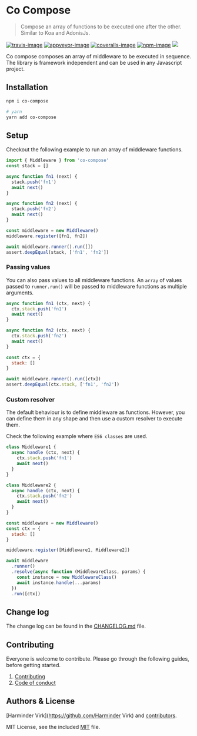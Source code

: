 # Co Compose

> Compose an array of functions to be executed one after the other. Similar to Koa and AdonisJs.

[![travis-image]][travis-url]
[![appveyor-image]][appveyor-url]
[![coveralls-image]][coveralls-url]
[![npm-image]][npm-url]
![](https://img.shields.io/badge/Uses-Typescript-294E80.svg?style=flat-square&colorA=ddd)

Co compose composes an array of middleware to be executed in sequence. The library is framework independent and can be used in any Javascript project.

## Installation

```sh
npm i co-compose

# yarn
yarn add co-compose
```

## Setup
Checkout the following example to run an array of middleware functions.

```ts
import { Middleware } from 'co-compose'
const stack = []

async function fn1 (next) {
  stack.push('fn1')
  await next()
}

async function fn2 (next) {
  stack.push('fn2')
  await next()
}

const middleware = new Middleware()
middleware.register([fn1, fn2])

await middleware.runner().run([])
assert.deepEqual(stack, ['fn1', 'fn2'])
```

### Passing values
You can also pass values to all middleware functions. An `array` of values passed to `runner.run()` will be passed to middleware functions as multiple arguments.

```js
async function fn1 (ctx, next) {
  ctx.stack.push('fn1')
  await next()
}

async function fn2 (ctx, next) {
  ctx.stack.push('fn2')
  await next()
}

const ctx = {
  stack: []
}

await middleware.runner().run([ctx])
assert.deepEqual(ctx.stack, ['fn1', 'fn2'])
```

### Custom resolver
The default behaviour is to define middleware as functions. However, you can define them in any shape and then use a custom resolver to execute them. 

Check the following example where `ES6 classes` are used.

```js
class Middleware1 {
  async handle (ctx, next) {
    ctx.stack.push('fn1')
    await next()
  }
}

class Middleware2 {
  async handle (ctx, next) {
    ctx.stack.push('fn2')
    await next()
  }
}

const middleware = new Middleware()
const ctx = {
  stack: []
}

middleware.register([Middleware1, Middleware2])

await middleware
  .runner()
  .resolve(async function (MiddlewareClass, params) {
    const instance = new MiddlewareClass()
    await instance.handle(...params)
  })
  .run([ctx])
```


## Change log

The change log can be found in the [CHANGELOG.md](CHANGELOG.md) file.

## Contributing

Everyone is welcome to contribute. Please go through the following guides, before getting started.

1. [Contributing](https://adonisjs.com/contributing)
2. [Code of conduct](https://adonisjs.com/code-of-conduct)


## Authors & License
[Harminder Virk](https://github.com/Harminder Virk) and [contributors](https://github.com/poppinss/co-compose/graphs/contributors).

MIT License, see the included [MIT](LICENSE.md) file.

[travis-image]: https://img.shields.io/travis/poppinss/co-compose/master.svg?style=flat-square&logo=travis
[travis-url]: https://travis-ci.org/poppinss/co-compose "travis"

[appveyor-image]: https://img.shields.io/appveyor/ci/thetutlage/co-compose/master.svg?style=flat-square&logo=appveyor
[appveyor-url]: https://ci.appveyor.com/project/thetutlage/co-compose "appveyor"

[coveralls-image]: https://img.shields.io/coveralls/poppinss/co-compose/master.svg?style=flat-square
[coveralls-url]: https://coveralls.io/github/poppinss/co-compose "coveralls"

[npm-image]: https://img.shields.io/npm/v/co-compose.svg?style=flat-square&logo=npm
[npm-url]: https://npmjs.org/package/co-compose "npm"
